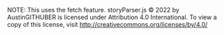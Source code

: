 NOTE: This uses the fetch feature.
storyParser.js © 2022 by AustinGITHUBER is licensed under Attribution 4.0 International. To view a copy of this license, visit http://creativecommons.org/licenses/by/4.0/
